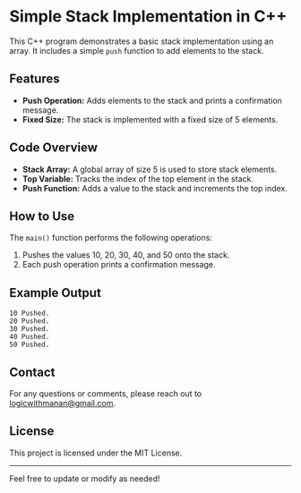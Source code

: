 # Simple Stack Implementation in C++

This C++ program demonstrates a basic stack implementation using an array. It includes a simple `push` function to add elements to the stack.

## Features

- **Push Operation:** Adds elements to the stack and prints a confirmation message.
- **Fixed Size:** The stack is implemented with a fixed size of 5 elements.

## Code Overview

- **Stack Array:** A global array of size 5 is used to store stack elements.
- **Top Variable:** Tracks the index of the top element in the stack.
- **Push Function:** Adds a value to the stack and increments the top index.

## How to Use

The `main()` function performs the following operations:

1. Pushes the values 10, 20, 30, 40, and 50 onto the stack.
2. Each push operation prints a confirmation message.

## Example Output

```
10 Pushed.
20 Pushed.
30 Pushed.
40 Pushed.
50 Pushed.
```

## Contact

For any questions or comments, please reach out to [logicwithmanan@gmail.com](mailto:logicwithmanan@gmail.com).

## License

This project is licensed under the MIT License.

---

Feel free to update or modify as needed!